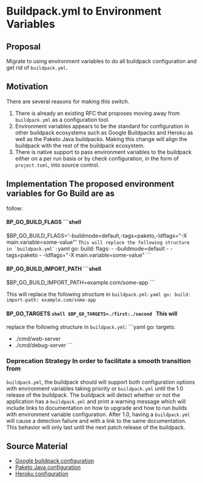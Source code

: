 # Buildpack.yml to Environment Variables

## Proposal

Migrate to using environment variables to do all buildpack configuration and
get rid of `buildpack.yml`.

## Motivation

There are several reasons for making this switch.
1. There is already an existing RFC that proposes moving away from
   `buildpack.yml` as a configuration tool.
1. Environment variables appears to be the standard for configuration in other
   buildpack ecosystems such as Google Buildpacks and Heroku as well as the
   Paketo Java buildpacks. Making this change will align the buildpack with the
   rest of the buildpack ecosystem.
1. There is native support to pass environment variables to the buildpack
   either on a per run basis or by check configuration, in the form of
   `project.toml`, into source control. 

## Implementation The proposed environment variables for Go Build are as
follow:

#### BP_GO_BUILD_FLAGS ```shell
$BP_GO_BUILD_FLAGS='-buildmode=default,-tags=paketo,-ldflags="-X
main.variable=some-value"' ``` This will replace the following structure in
`buildpack.yml`: ```yaml go: build: flags:
    - -buildmode=default
    - -tags=paketo
    - -ldflags="-X main.variable=some-value" ```

#### BP_GO_BUILD_IMPORT_PATH ```shell
$BP_GO_BUILD_IMPORT_PATH=example.com/some-app ```

This will replace the following structure in `buildpack.yml`: ```yaml go:
build: import-path: example.com/some-app ```

#### BP_GO_TARGETS ```shell $BP_GO_TARGETS=./first:./second ``` This will
replace the following structure in `buildpack.yml`: ```yaml go: targets:
  - ./cmd/web-server
  - ./cmd/debug-server ```

### Deprecation Strategy In order to facilitate a smooth transition from
`buildpack.yml`, the buildpack should will support both configuration options
with environment variables taking priority or `buildpack.yml` until the 1.0
release of the buildpack. The buildpack will detect whether or not the
application has a `buildpack.yml` and print a warning message which will
include links to documentation on how to upgrade and how to run builds with
environment variable configuration. After 1.0, having a `buildpack.yml` will
cause a detection failure and with a link to the same documentation. This
behavior will only last until the next patch release of the buildpack.

## Source Material
* [Google buildpack
  configuration](https://github.com/GoogleCloudPlatform/buildpacks#language-idiomatic-configuration-options)
* [Paketo Java
  configuration](https://paketo.io/docs/buildpacks/language-family-buildpacks/java)
* [Heroku configuration](https://github.com/heroku/java-buildpack#customizing)

